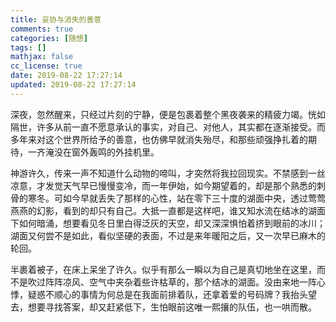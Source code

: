```yaml
---
title: 妥协与消失的善意
comments: true
categories: [随想]
tags: []
mathjax: false
cc_license: true
date: 2019-08-22 17:27:14
updated: 2019-08-22 17:27:14
---
```


深夜，忽然醒来，只经过片刻的宁静，便是包裹着整个黑夜袭来的精疲力竭。恍如隔世，许多从前一直不愿意承认的事实，对自己、对他人，其实都在逐渐接受。而多年来对这个世界所给予的善意，也仿佛早就消失殆尽，和那些顽强挣扎着的期待，一齐淹没在窗外轰鸣的外挂机里。

神游许久，传来一声不知道什么动物的啼叫，才突然将我拉回现实。不禁感到一丝凉意，才发觉天气早已慢慢变冷，而一年伊始，如今期望着的，却是那个熟悉的刺骨的寒冬。可如今早就丢失了那样的心性，站在零下三十度的湖面中央，透过莺莺燕燕的幻影，看到的却只有自己。大抵一直都是这样吧，谁又知水流在结冰的湖面下如何暗涌，想要看见冬日里白得泛灰的天空，却又深深惧怕着挤到眼前的冰川；湖面又何尝不是如此，看似坚硬的表面，不过是来年暖阳之后，又一次早已麻木的轮回。

半裹着被子，在床上呆坐了许久。似乎有那么一瞬以为自己是真切地坐在这里，而不是吹过阵阵凉风、空气中夹杂着些许枯草的，那个结冰的湖面。没由来地一阵心悸，疑惑不顺心的事情为何总是在我面前排着队，还拿着爱的号码牌？我抬头望去，想要寻找答案，却又赶紧低下，生怕眼前这唯一熙攘的队伍，也一哄而散。
